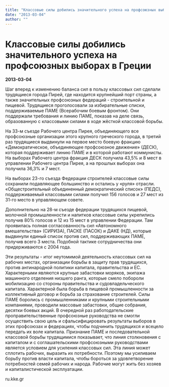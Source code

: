 ```yaml
---
title: "Классовые силы добились значительного успеха на профсоюзных выборах в Греции"
date: "2013-03-04"
author: ""
---
```


# Классовые силы добились значительного успеха на профсоюзных выборах в Греции

**2013-03-04** 

Шаг вперед к изменению баланса сил в пользу классовых сил сделали трудящиеся города Пирей, где находится крупнейший порт страны, а также значительных профсоюзных федераций - строительной и пищевой. Трудящиеся проголосовали за избирательные списки, поддерживаемые ПАМЕ (Всерабочим боевым фронтом). Они поддержали требования и линию ПАМЕ, показав на деле связь, образованную с классовыми силами в ходе жёсткой классовой борьбы.

На 33-м съезде Рабочего центра Пирея, объединяющего все профсоюзные организации этого крупного греческого города, в третий раз трудящиеся выдвинули на первое место боевую фракцию «Демократическое, объединяющее профсоюзное движение» (ДЕСК), которая поддерживает линию ПАМЕ и в которой работают коммунисты. На выборах Рабочего центра фракция ДЕСК получила 43,5% и 8 мест в управлении Рабочего центра Пирея, а на прошлых выборах она получила 36,3% и 7 мест.

На выборах 23-го съезда Федерации строителей классовые силы сохранили подавляющее большинство и остались у «руля» отрасли. «Общестроительный объединенный демократический список» (ПЕДС), поддерживаемый классовыми силами получил 156 голосов и 27 мест из 31-го место в управляющем совете.

Дополнительно на 28-м съезде федерации трудящихся пищевой, молочной промышленности и напитков классовые силы укрепились получив 80% голосов и 12 из 15 мест в управлении Федерации. Там проявилась полная согласованность сил «Автономного вмешательства» (СИРИЗА), ПАСКЕ (ПАСОК) и ДАКЕ (НД), которые выдвинули единый список против сил, поддерживающих ПАМЕ, получив всего 3 места. Подобной тактике сотрудничества они придерживаются с 2004 года.

Эти результаты - итог неутомимой деятельность классовых сил на рабочих местах, организации борьбы в защиту прав трудящихся, против антинародной политики капитала, правительства и ЕС. Характерными являются крупные забастовки моряков, экипажа машинного отделения низшего ранга, которые смело побороли мобилизацию со стороны правительства и судовладельческого капитала. Характерной была борьба в пищевой промышленности за коллективный договор и борьба за страхование строителей. Силы ПАМЕ боролись с промышленниками и крупными строительными компаниями, проводили массовые забастовки, общие собрания, десятки боевых акций. В очередной раз работодательские проправительственные профсоюзные руководства не смогли осуществить свою цель и сфальсифицировать результаты выборов в этих профсоюзах и федерациях, чтобы подчинить трудящихся и всецело передать их воле капитала. Признание ПАМЕ и последовательной классовой борьбы трудящимися показывает, что линия столкновения с капиталом и с соглашательскими профсоюзными руководствами является условием для усиления классовых сил. Эта линия может сплотить рабочих, выразить их потребности. Поэтому мы усиливаем борьбу против власти капитала, чтобы бороться за удовлетворение потребностей семей рабочих и народа. Рабочие могут жить без хозяев и капиталистической эксплуатации.

ru.kke.gr